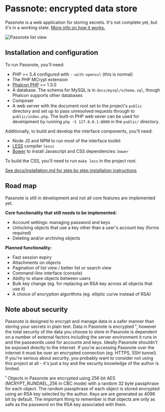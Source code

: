 # **Passnote**: encrypted data store

Passnote is a web application for storing secrets. It's not complete yet, but it's in a working state. [More info on how it works.](docs/architecture.md)

![Passnote list view](https://i.imgur.com/OpFPetu.png)

## Installation and configuration

To run Passnote, you'll need:

* PHP >= 5.4 configured with `--with-openssl` (this is normal)
* The PHP MCrypt extension
* [Phalcon PHP](http://phalconphp.com/) >= 1.3.0
* A database. The schema for MySQL is in `docs/mysql/schema.sql`, though Phalcon supports other databases
* Composer
* A web server with the document root set to the project's `public` directory and set up to pass unresolved requests through to `public/index.php`. The built-in PHP web sever can be used for development by running `php -S 127.0.0.1:8000` in the `public/` directory.

Additionally, to build and develop the interface components, you'll need:

* Node JS and NPM to run most of the interface toolkit
* [LESS](http://lesscss.org/) compiler `lessc`
* [Bower](http://bower.io/) to install Javascript and CSS dependencies: `bower`

To build the CSS, you'll need to run `make less` in the project root.

[See docs/installation.md for step by step installation instructions](docs/installation.md)

## Road map

Passnote is still in development and not all core features are implemented yet.

**Core functionality that still needs to be implemented:**

* Account settings: managing password and keys
* Unlocking objects that use a key other than a user's account key (forms required)
* Deleting and/or archiving objects

**Planned functionality:**

* Fast session expiry
* Attachments on objects
* Pagination of list view / better list or search view
* Command-line interface (console)
* Ability to share objects between users
* Bulk key change (eg. for replacing an RSA key across all objects that use it)
* A choice of encryption algorithms (eg. elliptic curve instead of RSA)


## Note about security

Passnote is designed to encrypt and manage data in a safer manner than storing your secrets in plain text. Data in Passnote is encrypted ¹, however the total security of the data you choose to store in Passnote is dependent on a number of external factors including the server environment it runs in and the passwords used for accounts and keys. Ideally Passnote shouldn't be exposed directly to the internet. If you're accessing Passnote over the internet it must be over an encrypted connection (eg. HTTPS, SSH tunnel). If you're serious about security, you probably want to consider not using this project at all - it's just a toy and the security knowledge of the author is limited.

¹ Objects in Passnote are encrypted using 256 bit AES (MCRYPT_RIJNDAEL_256 in CBC mode) with a random 32 byte passphrase for each object. The random passphrase of each object is stored encrypted using an RSA key selected by the author. Keys are are generated as 4096 bit by default. The important thing to remember is that objects are only as safe as the password on the RSA key associated with them.
